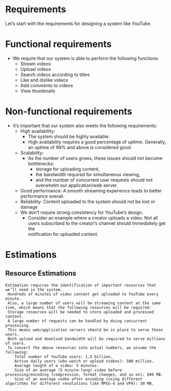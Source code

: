 # Requirements
Let’s start with the requirements for designing a system like YouTube.

# Functional requirements
  * We require that our system is able to perform the following functions:
      * Stream videos
      * Upload videos
      * Search videos according to titles
      * Like and dislike videos
      * Add comments to videos
      * View thumbnails

# Non-functional requirements
  * It’s important that our system also meets the following requirements:
    * High availability:
         * The system should be highly available.
         * High availability requires a good percentage of uptime. Generally, an uptime of 99% and above is considered good.
    * Scalability:
       * As the number of users grows, these issues should not become bottlenecks:
          * storage for uploading content,
          * the bandwidth required for simultaneous viewing,
          * and the number of concurrent user requests should not overwhelm our application/web server.
    * Good performance: A smooth streaming experience leads to better performance overall.
    * Reliability: Content uploaded to the system should not be lost or damage
    * We don’t require strong consistency for YouTube’s design.
       * Consider an example where a creator uploads a video. Not all users subscribed to the creator’s channel should immediately get the    
         notification for uploaded content.
  # Estimations
   ## Resource Estimations
    Estimation requires the identification of important resources that we’ll need in the system.
     Hundreds of minutes of video content get uploaded to YouTube every minute. 
     Also, a large number of users will be streaming content at the same time, which means that the following resources will be required:
     Storage resources will be needed to store uploaded and processed content.
     A large number of requests can be handled by doing concurrent processing.
     This means web/application servers should be in place to serve these users.
     Both upload and download bandwidth will be required to serve millions of users.
     To convert the above resources into actual numbers, we assume the following:
        Total number of YouTube users: 1.5 billion.
        Active daily users (who watch or upload videos): 500 million.
        Average length of a video: 5 minutes.
        Size of an average (5 minute-long) video before processing/encoding (compression, format changes, and so on): 600 MB.
        Size of an average video after encoding (using different algorithms for different resolutions like MPEG-4 and VP9): 30 MB.
